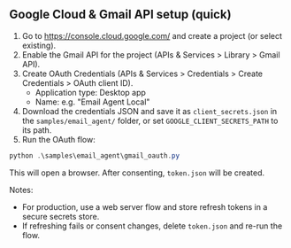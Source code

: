 ## Google Cloud & Gmail API setup (quick)

1. Go to https://console.cloud.google.com/ and create a project (or select existing).
2. Enable the Gmail API for the project (APIs & Services > Library > Gmail API).
3. Create OAuth Credentials (APIs & Services > Credentials > Create Credentials > OAuth client ID).
   - Application type: Desktop app
   - Name: e.g. "Email Agent Local"
4. Download the credentials JSON and save it as `client_secrets.json` in the `samples/email_agent/` folder, or set `GOOGLE_CLIENT_SECRETS_PATH` to its path.
5. Run the OAuth flow:

```powershell
python .\samples\email_agent\gmail_oauth.py
```

This will open a browser. After consenting, `token.json` will be created.

Notes:
- For production, use a web server flow and store refresh tokens in a secure secrets store.
- If refreshing fails or consent changes, delete `token.json` and re-run the flow.
